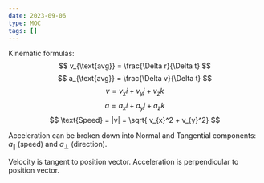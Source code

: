 ```yaml
---
date: 2023-09-06
type: MOC
tags: []
---
```


Kinematic formulas:
$$
v_{\text{avg}} = \frac{\Delta r}{\Delta t}
$$
$$
a_{\text{avg}} = \frac{\Delta v}{\Delta t}
$$
$$
v = v_{x}i + v_{y}j + v_{z}k
$$
$$
a = a_{x}i + a_{y}j + a_{z}k
$$
$$
\text{Speed} = |v| = \sqrt{ v_{x}^2 + v_{y}^2}
$$

Acceleration can be broken down into Normal and Tangential components: $a_{\parallel}$ (speed) and $a_{\perp}$ (direction).

Velocity is tangent to position vector.
Acceleration is perpendicular to position vector.



